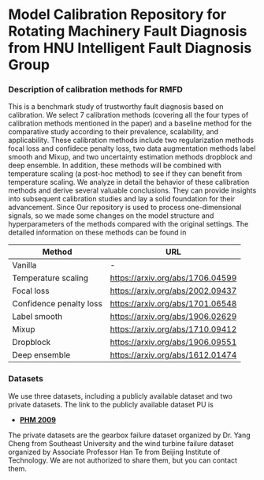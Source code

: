 # Model Calibration Repository for Rotating Machinery Fault Diagnosis from HNU Intelligent Fault Diagnosis Group
### Description of calibration methods for RMFD
This is a benchmark study of trustworthy fault diagnosis based on calibration. We select 7 calibration methods (covering all the four types of calibration methods mentioned in the paper) and a baseline method for the comparative study according to their prevalence, scalability, and applicability. These calibration methods include two regularization methods focal loss and confidece penalty loss, two data augmentation methods label smooth and Mixup, and two uncertainty estimation methods dropblock and deep ensemble. In addition, these methods will be combined with temperature scaling (a post-hoc method) to see if they can benefit from temperature scaling. We analyze in detail the behavior of these calibration methods and derive several valuable conclusions. They can provide insights into subsequent calibration studies and lay a solid foundation for their advancement. Since Our repository is used to process one-dimensional signals, so we made some changes on the model structure and hyperparameters of the methods compared with the original settings. The detailed information on these methods can be found in

|Method                 |URL
|-----------------------|--------------------------------|
|Vanilla                |-                               |
|Temperature scaling    |https://arxiv.org/abs/1706.04599|
|Focal loss             |https://arxiv.org/abs/2002.09437|
|Confidence penalty loss|https://arxiv.org/abs/1701.06548|
|Label smooth           |https://arxiv.org/abs/1906.02629|
|Mixup                  |https://arxiv.org/abs/1710.09412|
|Dropblock              |https://arxiv.org/abs/1906.09551|
|Deep ensemble          |https://arxiv.org/abs/1612.01474|

### Datasets

We use three datasets, including a publicly available dataset and two private datasets.
The link to the publicly available dataset PU is
- **[PHM 2009](https://www.phmsociety.org/competition/PHM/09/apparatus)**

The private datasets are the gearbox failure dataset organized by Dr. Yang Cheng from Southeast University and the wind turbine failure dataset organized by Associate Professor Han Te from Beijing Institute of Technology. We are not authorized to share them, but you can contact them.
